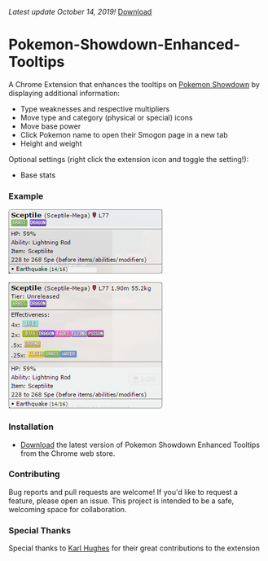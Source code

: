 _Latest update October 14, 2019!_ [Download](https://chrome.google.com/webstore/detail/pok%C3%A9mon-showdown-enhanced/ehfemiiogehggdcmnpinokioccpijcfc)

# Pokemon-Showdown-Enhanced-Tooltips
A Chrome Extension that enhances the tooltips on [Pokemon Showdown](http://play.pokemonshowdown.com/)  by displaying additional information:

- Type weaknesses and respective multipliers
- Move type and category (physical or special) icons
- Move base power
- Click Pokemon name to open their Smogon page in a new tab
- Height and weight

Optional settings (right click the extension icon and toggle the setting!):
- Base stats

### Example
![Screenshot](/screenshots/screenshot-PS.png)

![Screenshot](/screenshots/screenshot-PSET.png)

### Installation
- [Download](https://chrome.google.com/webstore/detail/pok%C3%A9mon-showdown-enhanced/ehfemiiogehggdcmnpinokioccpijcfc) the latest version of Pokemon Showdown Enhanced Tooltips from the Chrome web store.


### Contributing
Bug reports and pull requests are welcome!  If you'd like to request a feature, please open an issue.  This project is intended to be a safe, welcoming space for collaboration. 

### Special Thanks
Special thanks to [Karl Hughes](https://github.com/karllhughes) for their great contributions to the extension
